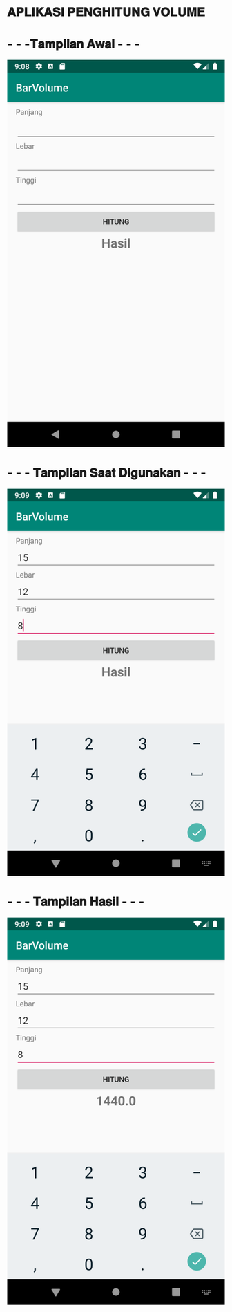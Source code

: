 # 𝐀𝐏𝐋𝐈𝐊𝐀𝐒𝐈 𝐏𝐄𝐍𝐆𝐇𝐈𝐓𝐔𝐍𝐆 𝐕𝐎𝐋𝐔𝐌𝐄

# - - -𝐓𝐚𝐦𝐩𝐢𝐥𝐚𝐧 𝐀𝐰𝐚𝐥 - - -
![Alt Text](https://github.com/memorezasabana/BarVolume_Aplikasi/blob/master/1.png)
# - - - 𝐓𝐚𝐦𝐩𝐢𝐥𝐚𝐧 𝐒𝐚𝐚𝐭 𝐃𝐢𝐠𝐮𝐧𝐚𝐤𝐚𝐧 - - -
![Alt Text](https://github.com/memorezasabana/BarVolume_Aplikasi/blob/master/2.png)
# - - - 𝐓𝐚𝐦𝐩𝐢𝐥𝐚𝐧 𝐇𝐚𝐬𝐢𝐥 - - -
![Alt Text](https://github.com/memorezasabana/BarVolume_Aplikasi/blob/master/3.png)
